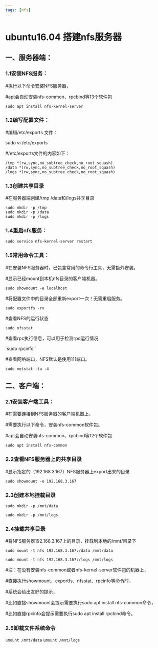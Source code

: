 ```yaml
---
tags: [nfs]
---
```

# ubuntu16.04 搭建nfs服务器

## 一、服务器端：

### 1.1安装NFS服务：

#执行以下命令安装NFS服务器，

#apt会自动安装nfs-common、rpcbind等13个软件包

`sudo apt install nfs-kernel-server`

### 1.2编写配置文件：

#编辑/etc/exports 文件：

sudo vi /etc/exports

#/etc/exports文件的内容如下：
```
/tmp *(rw,sync,no_subtree_check,no_root_squash)
/data *(rw,sync,no_subtree_check,no_root_squash)
/logs *(rw,sync,no_subtree_check,no_root_squash)
```
 

### 1.3创建共享目录

#在服务器端创建/tmp /data和/logs共享目录
```
sudo mkdir -p /tmp
sudo mkdir -p /data
sudo mkdir -p /logs
```
 

### 1.4重启nfs服务：

`sudo service nfs-kernel-server restart`

### 1.5常用命令工具：

#在安装NFS服务器时，已包含常用的命令行工具，无需额外安装。

#显示已经mount到本机nfs目录的客户端机器。

`sudo showmount -e localhost`

#将配置文件中的目录全部重新export一次！无需重启服务。

`sudo exportfs -rv`

 

#查看NFS的运行状态

`sudo nfsstat`

 

#查看rpc执行信息，可以用于检测rpc运行情况

`sudo rpcinfo``

 

#查看网络端口，NFS默认是使用111端口。

`sudo netstat -tu -4`

  

## 二、客户端：

### 2.1安装客户端工具：

#在需要连接到NFS服务器的客户端机器上，

#需要执行以下命令，安装nfs-common软件包。

#apt会自动安装nfs-common、rpcbind等12个软件包

`sudo apt install nfs-common`

 

### 2.2查看NFS服务器上的共享目录

#显示指定的（192.168.3.167）NFS服务器上export出来的目录

`sudo showmount -e 192.168.3.167`

 

### 2.3创建本地挂载目录

`sudo mkdir -p /mnt/data`

`sudo mkdir -p /mnt/logs`

 

### 2.4挂载共享目录

#将NFS服务器192.168.3.167上的目录，挂载到本地的/mnt/目录下

`sudo mount -t nfs 192.168.3.167:/data /mnt/data`

`sudo mount -t nfs 192.168.3.167:/logs /mnt/logs`

  

#注：在没有安装nfs-common或者nfs-kernel-server软件包的机器上，

#直接执行showmount、exportfs、nfsstat、rpcinfo等命令时，

#系统会给出友好的提示，

#比如直接showmount会提示需要执行sudo apt install nfs-common命令，

#比如直接rpcinfo会提示需要执行sudo apt install rpcbind命令。

### 2.5卸载文件系统命令
`umount /mnt/data`
`umount /mnt/logs`